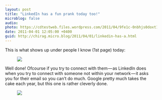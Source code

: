 ```yaml
---
layout: post
title: "LinkedIn has a fun prank today too!"
microblog: false
audio: 
photo: https://cdtestweb.files.wordpress.com/2011/04/9fe1c-0nbhjs0doxt1v5rdr.png
date: 2011-04-01 12:05:00 +0400
guid: http://chirag.micro.blog/2011/04/01/linkedin-has-a.html
---
```

<p>This is what shows up under people I know (1st page) today:</p>
<figure><img src="https://cdtestweb.files.wordpress.com/2011/04/08313-0cpyavm1i2-7zhutf.png"></figure><p>Well done! Ofcourse if you try to connect with them — as LinkedIn does when you try to connect with someone not within your network — it asks you for their email so you can’t do much. Google pretty much takes the cake each year, but this one is rather cleverly done.</p>
<figure><img src="https://cdtestweb.files.wordpress.com/2011/04/9fe1c-0nbhjs0doxt1v5rdr.png"></figure>
